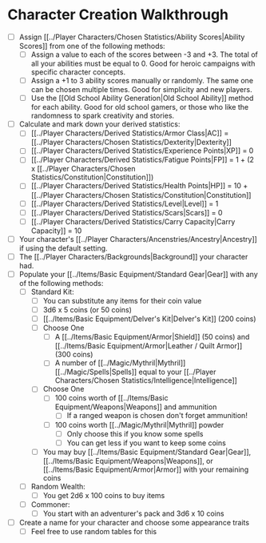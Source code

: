 # Character Creation Walkthrough

- [ ] Assign [[../Player Characters/Chosen Statistics/Ability Scores|Ability Scores]] from one of the following methods:
	- [ ] Assign a value to each of the scores between -3 and +3. The total of all your abilities must be equal to 0. Good for heroic campaigns with specific character concepts.
	- [ ] Assign a +1 to 3 ability scores manually or randomly. The same one can be chosen multiple times. Good for simplicity and new players.
	- [ ] Use the [[Old School Ability Generation|Old School Ability]] method for each ability. Good for old school gamers, or those who like the randomness to spark creativity and stories.
- [ ] Calculate and mark down your derived statistics:
	- [ ] [[../Player Characters/Derived Statistics/Armor Class|AC]] = [[../Player Characters/Chosen Statistics/Dexterity|Dexterity]]
	- [ ] [[../Player Characters/Derived Statistics/Experience Points|XP]] = 0
	- [ ] [[../Player Characters/Derived Statistics/Fatigue Points|FP]] = 1 + (2 x [[../Player Characters/Chosen Statistics/Constitution|Constitution]])
	- [ ] [[../Player Characters/Derived Statistics/Health Points|HP]] = 10 + [[../Player Characters/Chosen Statistics/Constitution|Constitution]]
	- [ ] [[../Player Characters/Derived Statistics/Level|Level]] = 1
	- [ ] [[../Player Characters/Derived Statistics/Scars|Scars]] = 0
	- [ ] [[../Player Characters/Derived Statistics/Carry Capacity|Carry Capacity]] = 10
- [ ] Your character's [[../Player Characters/Ancenstries/Ancestry|Ancestry]] if using the default setting.
- [ ] The [[../Player Characters/Backgrounds|Background]] your character had.
- [ ] Populate your [[../Items/Basic Equipment/Standard Gear|Gear]] with any of the following methods:
	- [ ] Standard Kit:
		- [ ] You can substitute any items for their coin value
		- [ ] 3d6 x 5 coins (or 50 coins)
		- [ ] [[../Items/Basic Equipment/Delver's Kit|Delver's Kit]] (200 coins)
		- [ ] Choose One
			- [ ] A [[../Items/Basic Equipment/Armor|Shield]] (50 coins) and [[../Items/Basic Equipment/Armor|Leather / Quilt Armor]] (300 coins)
			- [ ] A number of [[../Magic/Mythril|Mythril]] [[../Magic/Spells|Spells]] equal to your [[../Player Characters/Chosen Statistics/Intelligence|Intelligence]]
		- [ ] Choose One
			- [ ] 100 coins worth of [[../Items/Basic Equipment/Weapons|Weapons]] and ammunition
				- [ ] If a ranged weapon is chosen don't forget ammunition!
			- [ ] 100 coins worth [[../Magic/Mythril|Mythril]] powder
				- [ ] Only choose this if you know some spells
				- [ ] You can get less if you want to keep some coins
		- [ ] You may buy [[../Items/Basic Equipment/Standard Gear|Gear]], [[../Items/Basic Equipment/Weapons|Weapons]], or [[../Items/Basic Equipment/Armor|Armor]] with your remaining coins
	- [ ] Random Wealth:
		- [ ] You get 2d6 x 100 coins to buy items
	- [ ] Commoner: 
		- [ ] You start with an adventurer's pack and 3d6 x 10 coins
- [ ] Create a name for your character and choose some appearance traits
	- [ ] Feel free to use random tables for this
